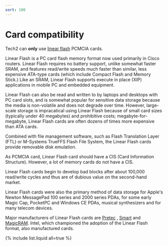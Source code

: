 ```yaml
---
sort: 100
---
```


# Card compatibility

Tech2 can __only__ use [linear flash](https://en.wikipedia.org/wiki/Linear_Flash) PCMCIA cards.

Linear Flash is a PC card flash memory format now used primarily in Cisco routers. Linear Flash requires no battery support, unlike somewhat faster SRAM, and features read/write speeds much faster than similar, less expensive ATA-type cards (which include Compact Flash and Memory Stick.) Like an SRAM, Linear Flash supports execute in place (XIP) applications in mobile PC and embedded equipment.

Linear Flash can also be read and written to by laptops and desktops with PC card slots, and is somewhat popular for sensitive data storage because the media is non-volatile and does not degrade over time. However, large-scale storage is impracatical using Linear Flash because of small card sizes (typically under 40 megabytes) and prohibitive costs; megabyte-for-megabyte, Linear Flash cards are often dozens of times more expensive than ATA cards.

Combined with file management software, such as Flash Translation Layer (FTL) or M-Systems TrueFFS Flash File System, the Linear Flash cards provide removable disk emulation.

As PCMCIA card, Linear Flash card should have a CIS (Card Information Structure). However, a lot of memory cards do not have a CIS.

Linear Flash cards begin to develop bad blocks after about 100,000 read/write cycles and thus are of dubious value on the second-hand market.

Linear Flash cards were also the primary method of data storage for Apple's Newton MessagePad 100 series and 2000 series PDAs, for some early Magic Cap, PocketPC and Windows CE PDAs, musical synthesizers and for many telecom devices.

Major manufacturers of Linear Flash cards are [Pretec](http://www.pretec.com) , [Smart](http://www.smartm.com) and [MagicRAM](http://www.magicram.com). Intel, which championed the adoption of the Linear Flash format, also manufactured cards.

{% include list.liquid all=true %}
